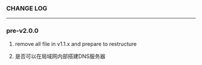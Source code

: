 ### CHANGE LOG
--- 

### pre-v2.0.0

1. remove all file in v1.1.x and prepare to restructure

2. 是否可以在局域网内部搭建DNS服务器